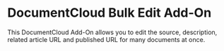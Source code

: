 
# DocumentCloud Bulk Edit Add-On

This DocumentCloud Add-On allows you to edit the source, description, related
article URL and published URL for many documents at once.

